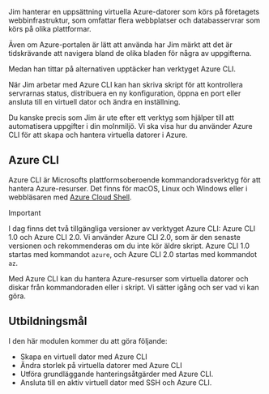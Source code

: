 Jim hanterar en uppsättning virtuella Azure-datorer som körs på företagets webbinfrastruktur, som omfattar flera webbplatser och databasservrar som körs på olika plattformar. 

Även om Azure-portalen är lätt att använda har Jim märkt att det är tidskrävande att navigera bland de olika bladen för några av uppgifterna. 

Medan han tittar på alternativen upptäcker han verktyget Azure CLI.

När Jim arbetar med Azure CLI kan han skriva skript för att kontrollera servrarnas status, distribuera en ny konfiguration, öppna en port eller ansluta till en virtuell dator och ändra en inställning.

Du kanske precis som Jim är ute efter ett verktyg som hjälper till att automatisera uppgifter i din molnmiljö. Vi ska visa hur du använder Azure CLI för att skapa och hantera virtuella datorer i Azure. 

## <a name="azure-cli"></a>Azure CLI

Azure CLI är Microsofts plattformsoberoende kommandoradsverktyg för att hantera Azure-resurser. Det finns för macOS, Linux och Windows eller i webbläsaren med [Azure Cloud Shell](https://docs.microsoft.com/azure/cloud-shell/overview).

> [!IMPORTANT]
> I dag finns det två tillgängliga versioner av verktyget Azure CLI: Azure CLI 1.0 och Azure CLI 2.0. Vi använder Azure CLI 2.0, som är den senaste versionen och rekommenderas om du inte kör äldre skript. Azure CLI 1.0 startas med kommandot `azure`, och Azure CLI 2.0 startas med kommandot `az`. 

Med Azure CLI kan du hantera Azure-resurser som virtuella datorer och diskar från kommandoraden eller i skript. Vi sätter igång och ser vad vi kan göra.

## <a name="learning-objectives"></a>Utbildningsmål

I den här modulen kommer du att göra följande:

- Skapa en virtuell dator med Azure CLI
- Ändra storlek på virtuella datorer med Azure CLI
- Utföra grundläggande hanteringsåtgärder med Azure CLI.
- Ansluta till en aktiv virtuell dator med SSH och Azure CLI.
